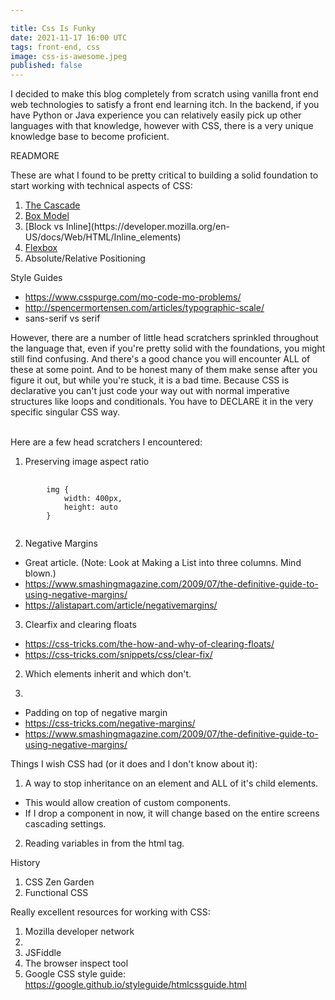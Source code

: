 ```yaml
---

title: Css Is Funky
date: 2021-11-17 16:00 UTC
tags: front-end, css
image: css-is-awesome.jpeg
published: false
---
```


I decided to make this blog completely from scratch using vanilla front end web technologies to satisfy a front end learning itch.
In the backend, if you have Python or Java experience you can relatively easily pick up other languages with that knowledge, however with CSS, there is a very unique knowledge base to become proficient.

READMORE
<br/>

These are what I found to be pretty critical to building a solid foundation to start working with technical aspects of CSS:
<ol>
<li><a href="https://developer.mozilla.org/en-US/docs/Learn/CSS/Building_blocks/Cascade_and_inheritance">The Cascade</a></li>
<li><a href="https://developer.mozilla.org/en-US/docs/Web/CSS/CSS_Box_Model/Introduction_to_the_CSS_box_model">Box Model</a></li>
<li>[Block vs Inline](https://developer.mozilla.org/en-US/docs/Web/HTML/Inline_elements)</li>
<li> <a href="https://developer.mozilla.org/en-US/docs/Learn/CSS/CSS_layout/Flexbox">Flexbox</a>
<li>Absolute/Relative Positioning</li>
</ol>

Style Guides
* https://www.csspurge.com/mo-code-mo-problems/
* http://spencermortensen.com/articles/typographic-scale/
* sans-serif vs serif


However, there are a number of little head scratchers sprinkled throughout the language that, even if you're pretty solid with the foundations, you might still find confusing. And there's a good chance you will encounter ALL of these at some point. And to be honest many of them make sense after you figure it out, but while you're stuck, it is a bad time. Because CSS is declarative you can't just code your way out with normal imperative structures like loops and conditionals. You have to DECLARE it in the very specific singular CSS way.

<br/>
Here are a few head scratchers I encountered:

1.  Preserving image aspect ratio
<pre>
    <code>
        img {
            width: 400px,
            height: auto
        }
    </code>
</pre>


2. Negative Margins
* Great article. (Note: Look at Making a List into three columns. Mind blown.)
* https://www.smashingmagazine.com/2009/07/the-definitive-guide-to-using-negative-margins/
* https://alistapart.com/article/negativemargins/

3. Clearfix and clearing floats
* https://css-tricks.com/the-how-and-why-of-clearing-floats/
* https://css-tricks.com/snippets/css/clear-fix/



2. Which elements inherit and which don't.

3.
* Padding on top of negative margin 
* https://css-tricks.com/negative-margins/
* https://www.smashingmagazine.com/2009/07/the-definitive-guide-to-using-negative-margins/


Things I wish CSS had (or it does and I don't know about it):

1. A way to stop inheritance on an element and ALL of it's child elements. 
* This would allow creation of custom components. 
* If I drop a component in now, it will change based on the entire screens cascading settings.

2. Reading variables in from the html tag.


History
1. CSS Zen Garden
2. Functional CSS


Really excellent resources for working with CSS:
1. Mozilla developer network
2. 
3. JSFiddle
4. The browser inspect tool
5. Google CSS style guide: https://google.github.io/styleguide/htmlcssguide.html


